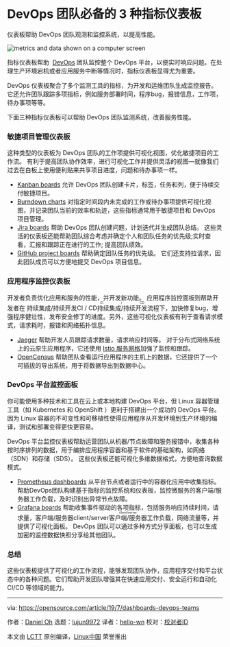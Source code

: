 [#]: collector:	"lujun9972"
[#]: translator:	"hello-wn"
[#]: reviewer:	" "
[#]: publisher:	" "
[#]: url:	" "
[#]: subject:	"3 types of metric dashboards for DevOps teams"
[#]: via:	"https://opensource.com/article/19/7/dashboards-devops-teams"
[#]: author:	"Daniel Oh https://opensource.com/users/daniel-ohhttps://opensource.com/users/daniel-ohhttps://opensource.com/users/heronthecli"

# DevOps 团队必备的 3 种指标仪表板

仪表板帮助 DevOps 团队观测和监控系统，以提高性能。


![metrics and data shown on a computer screen][1]



指标仪表板帮助  [DevOps][2]  团队监控整个 DevOps 平台，以便实时响应问题。在处理生产环境宕机或者应用服务中断等情况时，指标仪表板显得尤为重要。

DevOps 仪表板聚合了多个监测工具的指标，为开发和运维团队生成监控报告。 它还允许团队跟踪多项指标，例如服务部署时间，程序bug，报错信息，工作项，待办事项等等。

下面三种指标仪表板可以帮助 DevOps 团队监测系统，改善服务性能。

### 敏捷项目管理仪表板

这种类型的仪表板为 DevOps 团队的工作项提供可视化视图，优化敏捷项目的工作流。 有利于提高团队协作效率，进行可视化工作并提供灵活的视图—就像我们过去在白板上使用便利贴来共享项目进度，问题和待办事项一样。

- [Kanban boards][3] 允许 DevOps 团队创建卡片，标签，任务和列，便于持续交付敏捷项目。
- [Burndown charts][4] 对指定时间段内未完成的工作或待办事项提供可视化视图，并记录团队当前的效率和轨迹，这些指标通常用于敏捷项目和 DevOps 项目管理。
- [Jira boards][5] 帮助 DevOps 团队创建问题，计划迭代并生成团队总结。 这些灵活的仪表板还能帮助团队综合考虑并确定个人和团队任务的优先级;实时查看，汇报和跟踪正在进行的工作; 提高团队绩效。
- [GitHub project boards][6] 帮助确定团队任务的优先级。 它们还支持拉请求，因此团队成员可以方便地提交 DevOps 项目信息。



### 应用程序监控仪表板

开发者负责优化应用和服务的性能，并开发新功能。 应用程序监控面板则帮助开发者在 持续集成/持续开发CI / CD<ruby>持续集成/持续开发<rt>CI / CD</rt></ruby>流程下，加快修复bug，增强程序健壮性，发布安全修丁的进度。另外，这些可视化仪表板有利于查看请求模式，请求耗时，报错和网络拓扑信息。

- [Jaeger][7] 帮助开发人员跟踪请求数量，请求响应时间等。 对于分布式网络系统上的云原生应用程序，它还使用  [Istio 服务网格][8]加强了监控和跟踪。
- [OpenCensus][9] 帮助团队查看运行应用程序的主机上的数据，它还提供了一个可插拔的导出系统，用于将数据导出到数据中心。



### DevOps 平台监控面板

你可能使用多种技术和工具在云上或本地构建 DevOps 平台，但 Linux 容器管理工具（如 Kubernetes 和 OpenShift ）更利于搭建出一个成功的 DevOps 平台。 因为 Linux 容器的不可变性和可移植性使得应用程序从开发环境到生产环境的编译，测试和部署变得更快更容易。



DevOps 平台监控仪表板帮助运营团队从机器/节点故障和服务报错中，收集各种按时序排列的数据，用于编排应用程序容器和基于软件的基础架构，如网络（SDN）和存储（SDS）。 这些仪表板还能可视化多维数据格式，方便地查询数据模式。

- [Prometheus dashboards][12] 从平台节点或者运行中的容器化应用中收集指标。帮助DevOps团队构建基于指标的监控系统和仪表板，监控微服务的客户端/服务器工作负载，及时识别出异常节点故障。
- [Grafana boards][13] 帮助收集事件驱动的各项指标，包括服务响应持续时间，请求量，客户端/服务器client/server<ruby>客户端/服务器<rt>client/server</rt></ruby>工作负载，网络流量等，并提供了可视化面板。 DevOps 团队可以通过多种方式分享面板，也可以生成加密的监控数据快照分享给其他团队。



### 总结

这些仪表板提供了可视化的工作流程，能够发现团队协作，应用程序交付和平台状态中的各种问题。它们帮助开发团队增强其在快速应用交付、安全运行和自动化 CI/CD 等领域的能力。

------

via: https://opensource.com/article/19/7/dashboards-devops-teams

作者：[Daniel Oh][a]
选题：[lujun9972][b]
译者：[hello-wn](https://github.com/hello-wn)
校对：[校对者ID](https://github.com/校对者ID)

本文由 [LCTT](https://github.com/LCTT/TranslateProject) 原创编译，[Linux中国](https://linux.cn/) 荣誉推出

[a]: https://opensource.com/users/daniel-ohhttps://opensource.com/users/daniel-ohhttps://opensource.com/users/heronthecli
[b]: https://github.com/lujun9972
[1]: https://opensource.com/sites/default/files/styles/image-full-size/public/lead-images/metrics_data_dashboard_system_computer_analytics.png?itok=oxAeIEI-	"metrics and data shown on a computer screen"
[2]: https://opensource.com/resources/devops
[3]: https://opensource.com/article/19/1/productivity-tool-taskboard
[4]: https://openpracticelibrary.com/practice/burndown/
[5]: https://www.atlassian.com/software/jira
[6]: https://opensource.com/life/15/11/short-introduction-github
[7]: https://www.jaegertracing.io/
[8]: https://opensource.com/article/19/3/getting-started-jaeger
[9]: https://opencensus.io/
[10]: https://opensource.com/article/18/11/intro-software-defined-networking
[11]: https://opensource.com/business/14/10/sage-weil-interview-openstack-ceph
[12]: https://opensource.com/article/18/12/introduction-prometheus
[13]: https://opensource.com/article/17/8/linux-grafana


